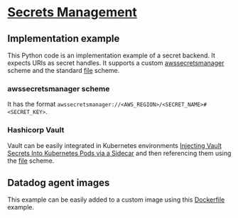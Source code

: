 # [Secrets Management](https://docs.datadoghq.com/agent/guide/secrets-management/?tab=linux)

## Implementation example

This Python code is an implementation example of a secret backend. It expects URIs as secret handles. It supports a custom [awssecretsmanager](#awssecretsmanager-scheme) scheme and the standard [file](https://en.wikipedia.org/wiki/File_URI_scheme) scheme.

### awssecretsmanager scheme

It has the format `awssecretsmanager://<AWS_REGION>/<SECRET_NAME>#<SECRET_KEY>`.

### Hashicorp Vault

Vault can be easily integrated in Kubernetes environments [Injecting Vault Secrets Into Kubernetes Pods via a Sidecar](https://www.hashicorp.com/blog/injecting-vault-secrets-into-kubernetes-pods-via-a-sidecar) and then referencing them using the [file](https://en.wikipedia.org/wiki/File_URI_scheme) scheme.

## Datadog agent images

This example can be easily added to a custom image using this [Dockerfile](Dockerfile) example.
